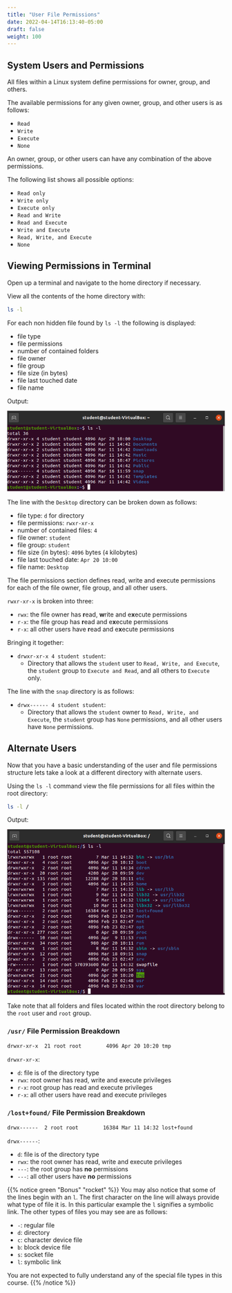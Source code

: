 ```yaml
---
title: "User File Permissions"
date: 2022-04-14T16:13:40-05:00
draft: false
weight: 100
---
```


## System Users and Permissions

All files within a Linux system define permissions for owner, group, and others.

The available permissions for any given owner, group, and other users is as follows:
- `Read`
- `Write`
- `Execute`
- `None`

An owner, group, or other users can have any combination of the above permissions. 

The following list shows all possible options:

- `Read only`
- `Write only`
- `Execute only`
- `Read and Write`
- `Read and Execute`
- `Write and Execute`
- `Read, Write, and Execute`
- `None`

## Viewing Permissions in Terminal

Open up a terminal and navigate to the home directory if necessary.

View all the contents of the home directory with:

```bash
ls -l
```

For each non hidden file found by `ls -l` the following is displayed: 

- file type
- file permissions
- number of contained folders
- file owner
- file group
- file size (in bytes)
- file last touched date
- file name

Output:

![ls -l of home directory output](pictures/ls-l-desktop.png?classes=border)

The line with the `Desktop` directory can be broken down as follows:

- file type: `d` for directory
- file permissions: `rwxr-xr-x`
- number of contained files: `4`
- file owner: `student`
- file group: `student`
- file size (in bytes): `4096` bytes (`4` kilobytes)
- file last touched date: `Apr 20 10:00`
- file name: `Desktop`

The file permissions section defines read, write and execute permissions for each of the file owner, file group, and all other users.

`rwxr-xr-x` is broken into three:

- `rwx`: the file owner has **r**ead, **w**rite and e**x**ecute permissions
- `r-x`: the file group has **r**ead and e**x**ecute permissions
- `r-x`: all other users have **r**ead and e**x**ecute permissions

Bringing it together:

- `drwxr-xr-x 4 student student`: 
  - Directory that allows the `student` user to `Read, Write, and Execute`, the `student` group to `Execute and Read`, and all others to `Execute` only.

The line with the `snap` directory is as follows:
- `drwx------ 4 student student`:
  - Directory that allows the `student` owner to `Read, Write, and Execute`, the `student` group has `None` permissions, and all other users have `None` permissions.

## Alternate Users

Now that you have a basic understanding of the user and file permissions structure lets take a look at a different directory with alternate users.

Using the `ls -l` command view the file permissions for all files within the root directory:

```bash
ls -l /
```

Output:

![ls -l / output](pictures/ls-l-root.png?classes=border)


Take note that all folders and files located within the root directory belong to the `root` user and `root` group.

### `/usr/` File Permission Breakdown

```bash
drwxr-xr-x  21 root root        4096 Apr 20 10:20 tmp
```

`drwxr-xr-x`:

- `d`: file is of the directory type
- `rwx`: root owner has read, write and execute privileges
- `r-x`: root group has read and execute privileges
- `r-x`: all other users have read and execute privileges

### `/lost+found/` File Permission Breakdown

```bash
drwx------  2 root root        16384 Mar 11 14:32 lost+found
```

`drwx------`:

- `d`: file is of the directory type
- `rwx`: the root owner has read, write and execute privileges
- `---`: the root group has **no** permissions
- `---`: all other users have **no** permissions

{{% notice green "Bonus" "rocket" %}}
You may also notice that some of the lines begin with an `l`. The first character on the line will always provide what type of file it is. In this particular example the `l` signifies a symbolic link. The other types of files you may see are as follows:
- `-`: regular file
- `d`: directory
- `c`: character device file
- `b`: block device file
- `s`: socket file
- `l`: symbolic link

You are not expected to fully understand any of the special file types in this course.
{{% /notice %}}